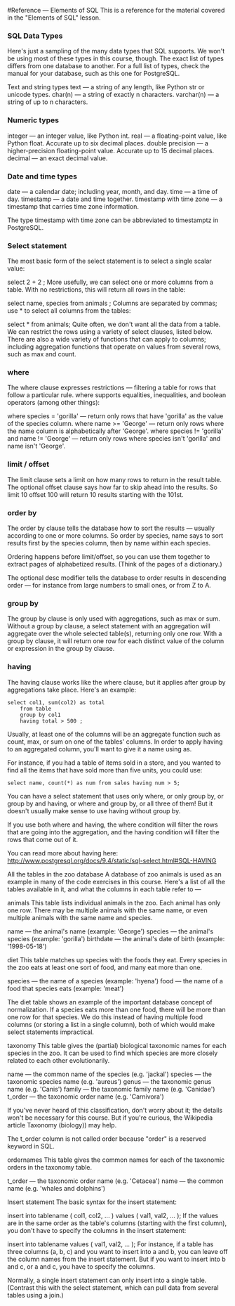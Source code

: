 #Reference — Elements of SQL
This is a reference for the material covered in the "Elements of SQL" lesson.

### SQL Data Types
Here's just a sampling of the many data types that SQL supports. We won't be using most of these types in this course, though. The exact list of types differs from one database to another. For a full list of types, check the manual for your database, such as this one for PostgreSQL.

Text and string types
text — a string of any length, like Python str or unicode types.
char(n) — a string of exactly n characters.
varchar(n) — a string of up to n characters.

### Numeric types
integer — an integer value, like Python int.
real — a floating-point value, like Python float. Accurate up to six decimal places.
double precision — a higher-precision floating-point value. Accurate up to 15 decimal places.
decimal — an exact decimal value.

### Date and time types
date — a calendar date; including year, month, and day.
time — a time of day.
timestamp — a date and time together.
timestamp with time zone — a timestamp that carries time zone information.

The type timestamp with time zone can be abbreviated to timestamptz in PostgreSQL.

### Select statement
The most basic form of the select statement is to select a single scalar value:

select 2 + 2 ;
More usefully, we can select one or more columns from a table. With no restrictions, this will return all rows in the table:

select name, species from animals ;
Columns are separated by commas; use * to select all columns from the tables:

select * from animals;
Quite often, we don't want all the data from a table. We can restrict the rows using a variety of select clauses, listed below. There are also a wide variety of functions that can apply to columns; including aggregation functions that operate on values from several rows, such as max and count.

### where
The where clause expresses restrictions — filtering a table for rows that follow a particular rule. where supports equalities, inequalities, and boolean operators (among other things):

where species = 'gorilla' — return only rows that have 'gorilla' as the value of the species column.
where name >= 'George' — return only rows where the name column is alphabetically after 'George'.
where species != 'gorilla' and name != 'George' — return only rows where species isn't 'gorilla' and name isn't 'George'.

### limit / offset
The limit clause sets a limit on how many rows to return in the result table. The optional offset clause says how far to skip ahead into the results. So limit 10 offset 100 will return 10 results starting with the 101st.

### order by
The order by clause tells the database how to sort the results — usually according to one or more columns. So order by species, name says to sort results first by the species column, then by name within each species.

Ordering happens before limit/offset, so you can use them together to extract pages of alphabetized results. (Think of the pages of a dictionary.)

The optional desc modifier tells the database to order results in descending order — for instance from large numbers to small ones, or from Z to A.

### group by
The group by clause is only used with aggregations, such as max or sum. Without a group by clause, a select statement with an aggregation will aggregate over the whole selected table(s), returning only one row. With a group by clause, it will return one row for each distinct value of the column or expression in the group by clause.

### having
The having clause works like the where clause, but it applies after group by aggregations take place. Here's an example:
```
select col1, sum(col2) as total
    from table
    group by col1
    having total > 500 ;
```
Usually, at least one of the columns will be an aggregate function such as count, max, or sum on one of the tables' columns. In order to apply having to an aggregated column, you'll want to give it a name using as.

For instance, if you had a table of items sold in a store, and you wanted to find all the items that have sold more than five units, you could use:

```
select name, count(*) as num from sales having num > 5;
```
You can have a select statement that uses only where, or only group by, or group by and having, or where and group by, or all three of them! But it doesn't usually make sense to use having without group by.

If you use both where and having, the where condition will filter the rows that are going into the aggregation, and the having condition will filter the rows that come out of it.

You can read more about having here: http://www.postgresql.org/docs/9.4/static/sql-select.html#SQL-HAVING

All the tables in the zoo database
A database of zoo animals is used as an example in many of the code exercises in this course. Here's a list of all the tables available in it, and what the columns in each table refer to —

animals
This table lists individual animals in the zoo. Each animal has only one row. There may be multiple animals with the same name, or even multiple animals with the same name and species.

name — the animal's name (example: 'George')
species — the animal's species (example: 'gorilla')
birthdate — the animal's date of birth (example: '1998-05-18')

diet
This table matches up species with the foods they eat. Every species in the zoo eats at least one sort of food, and many eat more than one.

species — the name of a species (example: 'hyena')
food — the name of a food that species eats (example: 'meat')

The diet table shows an example of the important database concept of normalization. If a species eats more than one food, there will be more than one row for that species. We do this instead of having multiple food columns (or storing a list in a single column), both of which would make select statements impractical.

taxonomy
This table gives the (partial) biological taxonomic names for each species in the zoo. It can be used to find which species are more closely related to each other evolutionarily.

name — the common name of the species (e.g. 'jackal')
species — the taxonomic species name (e.g. 'aureus')
genus — the taxonomic genus name (e.g. 'Canis')
family — the taxonomic family name (e.g. 'Canidae')
t_order — the taxonomic order name (e.g. 'Carnivora')

If you've never heard of this classification, don't worry about it; the details won't be necessary for this course. But if you're curious, the Wikipedia article Taxonomy (biology)) may help.

The t_order column is not called order because "order" is a reserved keyword in SQL.

ordernames
This table gives the common names for each of the taxonomic orders in the taxonomy table.

t_order — the taxonomic order name (e.g. 'Cetacea')
name — the common name (e.g. 'whales and dolphins')

Insert statement
The basic syntax for the insert statement:

insert into tablename ( col1, col2, ... ) values ( val1, val2, ... );
If the values are in the same order as the table's columns (starting with the first column), you don't have to specify the columns in the insert statement:

insert into tablename values ( val1, val2, ... );
For instance, if a table has three columns (a, b, c) and you want to insert into a and b, you can leave off the column names from the insert statement. But if you want to insert into b and c, or a and c, you have to specify the columns.

Normally, a single insert statement can only insert into a single table. (Contrast this with the select statement, which can pull data from several tables using a join.)

